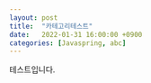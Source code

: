 ```yaml
---
layout: post
title:  "카테고리테스트"
date:   2022-01-31 16:00:00 +0900
categories: [Javaspring, abc]
---
```


테스트입니다.